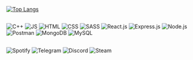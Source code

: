 
[![Top Langs](https://github-readme-stats.vercel.app/api/top-langs/?username=doppelyouz&layout=compact)](https://github.com/anuraghazra/github-readme-stats)

##
![C++](https://img.shields.io/badge/c++-%2300599C.svg?style=for-the-badge&logo=c%2B%2B&logoColor=white)
![JS](https://img.shields.io/badge/JS-%23E4405F.svg?style=for-the-badge&logo=Javascript&logoColor=white&color=F7DF1E)
![HTML](https://img.shields.io/badge/html-%23E34F26.svg?style=for-the-badge&logo=HTML5&logoColor=white&color=E34F26)
![CSS](https://img.shields.io/badge/css-%23563D7C.svg?style=for-the-badge&logo=CSS3&logoColor=white&color=1572B6)
![SASS](https://img.shields.io/badge/SASS-hotpink.svg?style=for-the-badge&logo=SASS&logoColor=white)
![React.js](https://img.shields.io/badge/react.js-%2361DAFB.svg?style=for-the-badge&logo=React&logoColor=white&color=61DAFB)
![Express.js](https://img.shields.io/badge/express.js-%230073CF.svg?style=for-the-badge&logo=Express&logoColor=white&color=000000)
![Node.js](https://img.shields.io/badge/node.js-%230073CF.svg?style=for-the-badge&logo=Node.js&logoColor=white&color=339933)
![Postman](https://img.shields.io/badge/postman-%23F44336.svg?style=for-the-badge&logo=Postman&logoColor=white&color=FF6C37)
![MongoDB](https://img.shields.io/badge/MongoDB-%234ea94b.svg?style=for-the-badge&logo=mongodb&logoColor=white)
![MySQL](https://img.shields.io/badge/mysql-%2300f.svg?style=for-the-badge&logo=mysql&logoColor=white)

##
![Spotify](https://img.shields.io/badge/Spotify-1ED760?style=for-the-badge&logo=spotify&logoColor=white)
![Telegram](https://img.shields.io/badge/Telegram-2CA5E0?style=for-the-badge&logo=telegram&logoColor=white)
![Discord](https://img.shields.io/badge/Discord-%235865F2.svg?style=for-the-badge&logo=discord&logoColor=white)
![Steam](https://img.shields.io/badge/steam-%23000000.svg?style=for-the-badge&logo=steam&logoColor=white)
